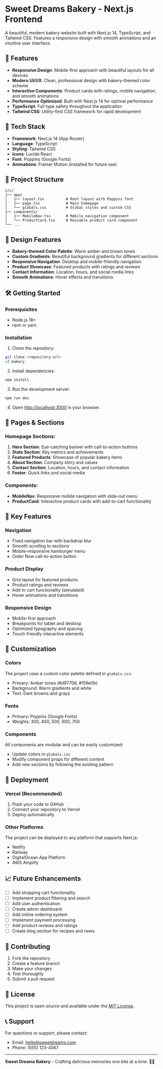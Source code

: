 # Sweet Dreams Bakery - Next.js Frontend

A beautiful, modern bakery website built with Next.js 14, TypeScript, and Tailwind CSS. Features a responsive design with smooth animations and an intuitive user interface.

## 🍞 Features

- **Responsive Design**: Mobile-first approach with beautiful layouts for all devices
- **Modern UI/UX**: Clean, professional design with bakery-themed color scheme
- **Interactive Components**: Product cards with ratings, mobile navigation, and smooth animations
- **Performance Optimized**: Built with Next.js 14 for optimal performance
- **TypeScript**: Full type safety throughout the application
- **Tailwind CSS**: Utility-first CSS framework for rapid development

## 🚀 Tech Stack

- **Framework**: Next.js 14 (App Router)
- **Language**: TypeScript
- **Styling**: Tailwind CSS
- **Icons**: Lucide React
- **Font**: Poppins (Google Fonts)
- **Animations**: Framer Motion (installed for future use)

## 📁 Project Structure

```
src/
├── app/
│   ├── layout.tsx          # Root layout with Poppins font
│   ├── page.tsx            # Main homepage
│   └── globals.css         # Global styles and custom CSS
├── components/
│   ├── MobileNav.tsx       # Mobile navigation component
│   └── ProductCard.tsx     # Reusable product card component
└── ...
```

## 🎨 Design Features

- **Bakery-themed Color Palette**: Warm amber and brown tones
- **Custom Gradients**: Beautiful background gradients for different sections
- **Responsive Navigation**: Desktop and mobile-friendly navigation
- **Product Showcase**: Featured products with ratings and reviews
- **Contact Information**: Location, hours, and social media links
- **Smooth Animations**: Hover effects and transitions

## 🛠️ Getting Started

### Prerequisites

- Node.js 18+ 
- npm or yarn

### Installation

1. Clone the repository:
```bash
git clone <repository-url>
cd bakery
```

2. Install dependencies:
```bash
npm install
```

3. Run the development server:
```bash
npm run dev
```

4. Open [http://localhost:3000](http://localhost:3000) in your browser.

## 📱 Pages & Sections

### Homepage Sections:
1. **Hero Section**: Eye-catching banner with call-to-action buttons
2. **Stats Section**: Key metrics and achievements
3. **Featured Products**: Showcase of popular bakery items
4. **About Section**: Company story and values
5. **Contact Section**: Location, hours, and contact information
6. **Footer**: Quick links and social media

### Components:
- **MobileNav**: Responsive mobile navigation with slide-out menu
- **ProductCard**: Interactive product cards with add-to-cart functionality

## 🎯 Key Features

### Navigation
- Fixed navigation bar with backdrop blur
- Smooth scrolling to sections
- Mobile-responsive hamburger menu
- Order Now call-to-action button

### Product Display
- Grid layout for featured products
- Product ratings and reviews
- Add to cart functionality (simulated)
- Hover animations and transitions

### Responsive Design
- Mobile-first approach
- Breakpoints for tablet and desktop
- Optimized typography and spacing
- Touch-friendly interactive elements

## 🎨 Customization

### Colors
The project uses a custom color palette defined in `globals.css`:
- Primary: Amber tones (#d97706, #f59e0b)
- Background: Warm gradients and white
- Text: Dark browns and grays

### Fonts
- Primary: Poppins (Google Fonts)
- Weights: 300, 400, 500, 600, 700

### Components
All components are modular and can be easily customized:
- Update colors in `globals.css`
- Modify component props for different content
- Add new sections by following the existing pattern

## 🚀 Deployment

### Vercel (Recommended)
1. Push your code to GitHub
2. Connect your repository to Vercel
3. Deploy automatically

### Other Platforms
The project can be deployed to any platform that supports Next.js:
- Netlify
- Railway
- DigitalOcean App Platform
- AWS Amplify

## 📈 Future Enhancements

- [ ] Add shopping cart functionality
- [ ] Implement product filtering and search
- [ ] Add user authentication
- [ ] Create admin dashboard
- [ ] Add online ordering system
- [ ] Implement payment processing
- [ ] Add product reviews and ratings
- [ ] Create blog section for recipes and news

## 🤝 Contributing

1. Fork the repository
2. Create a feature branch
3. Make your changes
4. Test thoroughly
5. Submit a pull request

## 📄 License

This project is open source and available under the [MIT License](LICENSE).

## 📞 Support

For questions or support, please contact:
- Email: hello@sweetdreams.com
- Phone: (555) 123-4567

---

**Sweet Dreams Bakery** - Crafting delicious memories one bite at a time. 🍞✨
